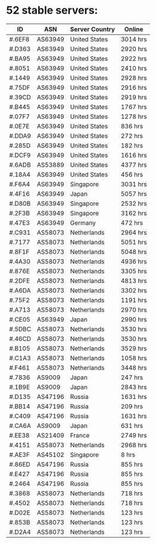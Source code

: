 # 52 stable servers:

| ID | ASN | Server Country | Online |
| ------ | ------ | ------ | ------ |
| #.6EF8 | AS63949 | United States | 3014 hrs |
| #.D363 | AS63949 | United States | 2920 hrs |
| #.BA95 | AS63949 | United States | 2922 hrs |
| #.8051 | AS63949 | United States | 2410 hrs |
| #.1449 | AS63949 | United States | 2928 hrs |
| #.75DF | AS63949 | United States | 2916 hrs |
| #.39CD | AS63949 | United States | 2919 hrs |
| #.B445 | AS63949 | United States | 1767 hrs |
| #.07F7 | AS63949 | United States | 1278 hrs |
| #.0E7E | AS63949 | United States | 836 hrs |
| #.DDA9 | AS63949 | United States | 272 hrs |
| #.285D | AS63949 | United States | 182 hrs |
| #.DCF9 | AS63949 | United States | 1616 hrs |
| #.6ADB | AS53889 | United States | 4377 hrs |
| #.18A4 | AS63949 | United States | 456 hrs |
| #.F6A4 | AS63949 | Singapore | 3031 hrs |
| #.4F16 | AS63949 | Japan | 5057 hrs |
| #.D80B | AS63949 | Singapore | 2532 hrs |
| #.2F3B | AS63949 | Singapore | 3162 hrs |
| #.47E3 | AS63949 | Germany | 472 hrs |
| #.C931 | AS58073 | Netherlands | 2964 hrs |
| #.7177 | AS58073 | Netherlands | 5051 hrs |
| #.8F1F | AS58073 | Netherlands | 5048 hrs |
| #.4A30 | AS58073 | Netherlands | 4936 hrs |
| #.876E | AS58073 | Netherlands | 3305 hrs |
| #.2DFE | AS58073 | Netherlands | 4813 hrs |
| #.A6DA | AS58073 | Netherlands | 3302 hrs |
| #.75F2 | AS58073 | Netherlands | 1191 hrs |
| #.A713 | AS58073 | Netherlands | 2970 hrs |
| #.CE05 | AS63949 | Japan | 2990 hrs |
| #.5DBC | AS58073 | Netherlands | 3530 hrs |
| #.46CD | AS58073 | Netherlands | 3530 hrs |
| #.B105 | AS58073 | Netherlands | 3529 hrs |
| #.C1A3 | AS58073 | Netherlands | 1058 hrs |
| #.F461 | AS58073 | Netherlands | 3448 hrs |
| #.7836 | AS9009 | Japan | 247 hrs |
| #.1B9E | AS9009 | Japan | 2843 hrs |
| #.D135 | AS47196 | Russia | 1631 hrs |
| #.BB14 | AS47196 | Russia | 209 hrs |
| #.C409 | AS47196 | Russia | 1631 hrs |
| #.CA6A | AS9009 | Japan | 631 hrs |
| #.EE38 | AS21409 | France | 2749 hrs |
| #.4151 | AS58073 | Netherlands | 2968 hrs |
| #.AE3F | AS45102 | Singapore | 8 hrs |
| #.86ED | AS47196 | Russia | 855 hrs |
| #.E427 | AS47196 | Russia | 855 hrs |
| #.2464 | AS47196 | Russia | 855 hrs |
| #.3868 | AS58073 | Netherlands | 718 hrs |
| #.4502 | AS58073 | Netherlands | 718 hrs |
| #.D02E | AS58073 | Netherlands | 123 hrs |
| #.853B | AS58073 | Netherlands | 123 hrs |
| #.D2A4 | AS58073 | Netherlands | 123 hrs |

